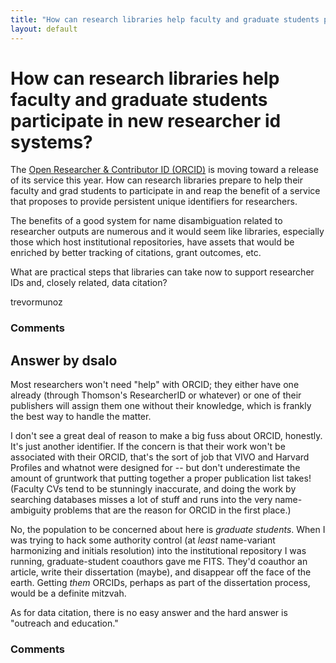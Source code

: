 ```yaml
---
title: "How can research libraries help faculty and graduate students participate in new researcher id systems?"
layout: default
---
```

How can research libraries help faculty and graduate students participate in new researcher id systems?
=====================
The [Open Researcher & Contributor ID (ORCID)](http://about.orcid.org/)
is moving toward a release of its service this year. How can research
libraries prepare to help their faculty and grad students to participate
in and reap the benefit of a service that proposes to provide persistent
unique identifiers for researchers.

The benefits of a good system for name disambiguation related to
researcher outputs are numerous and it would seem like libraries,
especially those which host institutional repositories, have assets that
would be enriched by better tracking of citations, grant outcomes, etc.

What are practical steps that libraries can take now to support
researcher IDs and, closely related, data citation?

trevormunoz

### Comments ###


Answer by dsalo
----------------
Most researchers won't need "help" with ORCID; they either have one
already (through Thomson's ResearcherID or whatever) or one of their
publishers will assign them one without their knowledge, which is
frankly the best way to handle the matter.

I don't see a great deal of reason to make a big fuss about ORCID,
honestly. It's just another identifier. If the concern is that their
work won't be associated with their ORCID, that's the sort of job that
VIVO and Harvard Profiles and whatnot were designed for -- but don't
underestimate the amount of gruntwork that putting together a proper
publication list takes! (Faculty CVs tend to be stunningly inaccurate,
and doing the work by searching databases misses a lot of stuff and runs
into the very name-ambiguity problems that are the reason for ORCID in
the first place.)

No, the population to be concerned about here is *graduate students*.
When I was trying to hack some authority control (at *least*
name-variant harmonizing and initials resolution) into the institutional
repository I was running, graduate-student coauthors gave me FITS.
They'd coauthor an article, write their dissertation (maybe), and
disappear off the face of the earth. Getting *them* ORCIDs, perhaps as
part of the dissertation process, would be a definite mitzvah.

As for data citation, there is no easy answer and the hard answer is
"outreach and education."

### Comments ###

